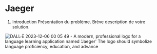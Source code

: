 # Jaeger

1. Introduction
Présentation du problème.
Brève description de votre solution.

![DALL·E 2023-12-06 00 05 49 - A modern, professional logo for a language learning application named 'Jaeger'  The logo should symbolize language proficiency, education, and advance](https://github.com/Bratuz/Jaeger/assets/119636152/5c973b52-3620-4b95-8d29-86657e92d2da)
